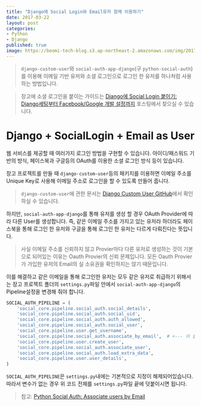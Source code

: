 ```yaml
---
title: "Django에 Social Login와 Email유저 함께 이용하기"
date: 2017-03-22
layout: post
categories:
- Python
- Django
published: true
image: https://beomi-tech-blog.s3.ap-northeast-2.amazonaws.com/img/2017-02-08-Setup-SocialAuth-for-Django/social_login.png
---
```


> `django-custom-user`와 `social-auth-app-django`(구 `python-social-auth`)를 이용해 이메일 기반 유저와 소셜 로그인으로 로그인 한 유저를 하나처럼 사용하는 방법입니다.

> 장고에 소셜 로그인을 붙이는 가이드는 [Django에 Social Login 붙이기: Django세팅부터 Facebook/Google 개발 설정까지](/2017/02/08/Setup-SocialAuth-for-Django/) 포스팅에서 찾으실 수 있습니다.

# Django + SocialLogin + Email as User

웹 서비스를 제공할 때 여러가지 로그인 방법을 구현할 수 있습니다. 아이디/패스워드 기반의 방식, 페이스북과 구글등의 OAuth를 이용한 소셜 로그인 방식 등이 있습니다.

장고 프로젝트를 만들 때 `django-custom-user`등의 패키지를 이용하면 이메일 주소를 Unique Key로 사용해 이메일 주소로 로그인을 할 수 있도록 만들어 줍니다.

> `django-custom-user`에 관한 문서는 [Django Custom User GitHub](https://github.com/jcugat/django-custom-user#django-custom-user)에서 확인하실 수 있습니다.

하지만, `social-auth-app-django`를 통해 유저를 생성 할 경우 OAuth Provider에 따라 다른 User를 생성합니다. 즉, 같은 이메일 주소를 가지고 있는 유저라 하더라도 페이스북을 통해 로그인 한 유저와 구글을 통해 로그인 한 유저는 다르게 다뤄진다는 뜻입니다.

> 사실 이메일 주소를 신뢰하지 않고 Provier마다 다른 유저로 생성하는 것이 기본으로 되어있는 이유는 Oauth Provier의 신뢰 문제입니다. 모든 Oauth Provier가 가입한 유저의 Email의 실 소유권을 확인하지는 않기 때문입니다.

이를 해결하고 같은 이메일을 통해 로그인한 유저는 모두 같은 유저로 취급하기 위해서는 장고 프로젝트 폴더의 `settings.py`파일 안에서 `social-auth-app-django`의 Pipeline설정을 변경해 줘야 합니다.

```python
SOCIAL_AUTH_PIPELINE = (
    'social_core.pipeline.social_auth.social_details',
    'social_core.pipeline.social_auth.social_uid',
    'social_core.pipeline.social_auth.auth_allowed',
    'social_core.pipeline.social_auth.social_user',
    'social_core.pipeline.user.get_username',
    'social_core.pipeline.social_auth.associate_by_email',  # <--- 이 줄이 핵심입니다.
    'social_core.pipeline.user.create_user',
    'social_core.pipeline.social_auth.associate_user',
    'social_core.pipeline.social_auth.load_extra_data',
    'social_core.pipeline.user.user_details',
)
```

`SOCIAL_AUTH_PIPELINE`은 `settings.py`내에는 기본적으로 지정이 해제되어있습니다. 따라서 변수가 없는 경우 위 코드 전체를 `settings.py`파일 끝에 덧붙이시면 됩니다.

> 참고: [Python Social Auth: Associate users by Email](http://python-social-auth.readthedocs.io/en/latest/use_cases.html#associate-users-by-email)
